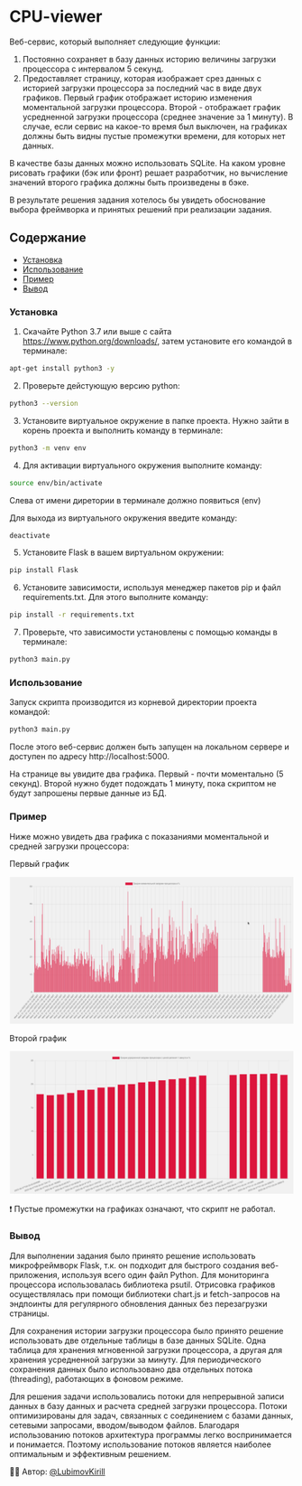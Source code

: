# CPU-viewer

Веб-сервис, который выполняет следующие функции:
1. Постоянно сохраняет в базу данных историю величины загрузки процессора с интервалом 5 секунд.
2. Предоставляет страницу, которая изображает срез данных с историей загрузки процессора за последний час в виде двух графиков. Первый график отображает историю изменения моментальной загрузки процессора. Второй - отображает график усредненной загрузки процессора (среднее значение за 1 минуту). В случае, если сервис на какое-то время был выключен, на графиках должны быть видны пустые промежутки времени, для которых нет данных.

В качестве базы данных можно использовать SQLite. На каком уровне рисовать графики (бэк или фронт) решает разработчик, но вычисление значений второго графика должны быть произведены в бэке.

В результате решения задания хотелось бы увидеть обоснование выбора фреймворка и принятых решений при реализации задания.

## Содержание
- [Установка](#установка)
- [Использование](#использование)
- [Пример](#пример)
- [Вывод](#вывод)

### Установка
1. Скачайте Python 3.7 или выше с сайта https://www.python.org/downloads/, затем установите его командой в терминале:
```sh
apt-get install python3 -y
```
2. Проверьте дейстующую версию python:
```sh
python3 --version
```
3. Установите виртуальное окружение в папке проекта. Нужно зайти в корень проекта и выполнить команду в терминале:
```sh
python3 -m venv env
```
4. Для активации виртуального окружения выполните команду:
```sh
source env/bin/activate
```
Слева от имени диретории в терминале должно появиться (env)

Для выхода из виртуального окружения введите команду:
```sh
deactivate
```
5. Установите Flask в вашем виртуальном окружении:
```sh
pip install Flask
```
6. Установите зависимости, используя менеджер пакетов pip и файл requirements.txt. Для этого выполните команду:
```sh
pip install -r requirements.txt
```
7. Проверьте, что зависимости установлены с помощью команды в терминале:
```sh
python3 main.py
```

### Использование
Запуск скрипта производится из корневой директории проекта командой:
```sh
python3 main.py
```
После этого веб-сервис должен быть запущен на локальном сервере и доступен по адресу http://localhost:5000.

На странице вы увидите два графика. Первый - почти моментально (5 секунд). Второй нужно будет подождать 1 минуту, пока скриптом не будут запрошены первые данные из БД.

### Пример
Ниже можно увидеть два графика с показаниями моментальной и средней загрузки процессора:

Первый график

![](example/MomentalCpuLoad.png)

Второй график

![](example/AverageCpuLoad.png)

:heavy_exclamation_mark: Пустые промежутки на графиках означают, что скрипт не работал.

### Вывод
Для выполнении задания было принято решение использовать микрофреймворк Flask, т.к. он подходит для быстрого создания веб-приложения, используя всего один файл Python.  Для мониторинга процессора использовалась библиотека psutil. Отрисовка графиков осуществлялась при помощи библиотеки chart.js и fetch-запросов на эндпоинты для регулярного обновления данных без перезагрузки страницы.

Для сохранения истории загрузки процессора было принято решение использовать две отдельные таблицы в базе данных SQLite. Одна таблица для хранения мгновенной загрузки процессора, а другая для хранения усредненной загрузки за минуту. Для периодического сохранения данных было использовано два отдельных потока (threading), работающих в фоновом режиме.

Для решения задачи использовались потоки для непрерывной записи данных в базу данных и расчета средней загрузки процессора. Потоки оптимизированы для задач, связанных с соединением с базами данных, сетевыми запросами, вводом/выводом файлов. Благодаря использованию потоков архитектура программы легко воспринимается и понимается. Поэтому использование потоков является наиболее оптимальным и эффективным решением.


:man_technologist: Автор: [@LubimovKirill](https://github.com/LuKirill)